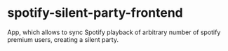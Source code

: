 # spotify-silent-party-frontend
App, which allows to sync Spotify playback of arbitrary number of spotify premium users, creating a silent party.
